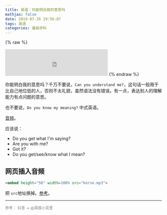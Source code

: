 ```yaml
---
title: 英语：你能明白我的意思吗
mathjax: false
date: 2019-07-26 19:56:07
tags: 英语
categories: 基础学科
---
```


{% raw %}
<iframe frameborder="no" border="0" marginwidth="0" marginheight="0"  width=330 height=86  src="http://image.huvjie.com/190726N01_img01.mp3"></iframe>
{% endraw %}

你能明白我的意思吗？千万不要说，`Can you understand me?`，这句话一般用于比自己地位低的人，否则不太礼貌，虽然语法没有错误。有一点，表达别人的理解能力有点问题的意思。

<!--more-->

也不要说，`Do you know my meaning?` 中式英语。


[音频](http://image.huvjie.com/190726N01_img01.mp3)。

应该说：

* Do you get what I'm saying?
* Are you with me?
* Got it?
* Do you get/see/know what I mean?

## 网页插入音频

```html
<embed height="50" width=100% src="horse.mp3">
```
把 `src`地址换掉。[参考](https://www.runoob.com/html/html-sounds.html)。



<hr/>
<span style="color:gray;font-size:12px">
参考： 抖音 -> @英国小克里
</span>
